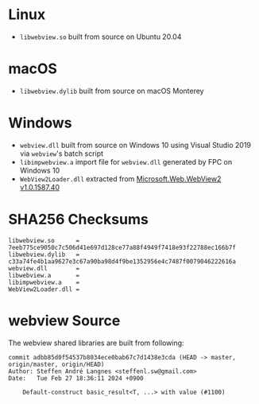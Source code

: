 # Linux

- ```libwebview.so``` built from source on Ubuntu 20.04

# macOS

- ```libwebview.dylib``` built from source on macOS Monterey

# Windows

- ```webview.dll``` built from source on Windows 10 using Visual Studio 2019 via ```webview```'s batch script
- ```libimpwebview.a``` import file for ```webview.dll``` generated by FPC on Windows 10
- ```WebView2Loader.dll``` extracted from [Microsoft.Web.WebView2 v1.0.1587.40](https://www.nuget.org/packages/Microsoft.Web.WebView2/)

# SHA256 Checksums

```
libwebview.so      = 7eeb775ce9050c7c506d41e697d128ce77a88f4949f7418e93f22788ec166b7f
libwebview.dylib   = c33a74fe4b1aa9627e3c67a90ba98d4f9be1352956e4c7487f0079046222616a
webview.dll        = 
libwebview.a       = 
libimpwebview.a    = 
WebView2Loader.dll = 
```
# webview Source

The webview shared libraries are built from following:

```
commit adbb85d0f54537b8034ece0bab67c7d1438e3cda (HEAD -> master, origin/master, origin/HEAD)
Author: Steffen André Langnes <steffenl.sw@gmail.com>
Date:   Tue Feb 27 18:36:11 2024 +0900

    Default-construct basic_result<T, ...> with value (#1100)
```

